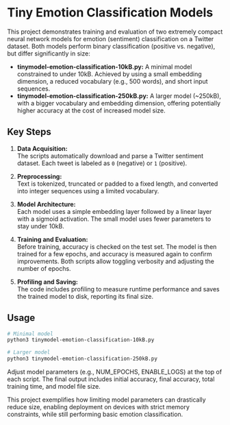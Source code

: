# Tiny Emotion Classification Models

This project demonstrates training and evaluation of two extremely compact neural network models for emotion (sentiment) classification on a Twitter dataset. Both models perform binary classification (positive vs. negative), but differ significantly in size:

- **tinymodel-emotion-classification-10kB.py:** A minimal model constrained to under 10kB. Achieved by using a small embedding dimension, a reduced vocabulary (e.g., 500 words), and short input sequences.
- **tinymodel-emotion-classification-250kB.py:** A larger model (~250kB), with a bigger vocabulary and embedding dimension, offering potentially higher accuracy at the cost of increased model size.

## Key Steps

1. **Data Acquisition:**  
   The scripts automatically download and parse a Twitter sentiment dataset. Each tweet is labeled as `0` (negative) or `1` (positive).

2. **Preprocessing:**  
   Text is tokenized, truncated or padded to a fixed length, and converted into integer sequences using a limited vocabulary.

3. **Model Architecture:**  
   Each model uses a simple embedding layer followed by a linear layer with a sigmoid activation. The small model uses fewer parameters to stay under 10kB.

4. **Training and Evaluation:**  
   Before training, accuracy is checked on the test set. The model is then trained for a few epochs, and accuracy is measured again to confirm improvements. Both scripts allow toggling verbosity and adjusting the number of epochs.

5. **Profiling and Saving:**  
   The code includes profiling to measure runtime performance and saves the trained model to disk, reporting its final size.

## Usage

```bash
# Minimal model
python3 tinymodel-emotion-classification-10kB.py

# Larger model
python3 tinymodel-emotion-classification-250kB.py
```
Adjust model parameters (e.g., NUM_EPOCHS, ENABLE_LOGS) at the top of each script. The final output includes initial accuracy, final accuracy, total training time, and model file size.

This project exemplifies how limiting model parameters can drastically reduce size, enabling deployment on devices with strict memory constraints, while still performing basic emotion classification.